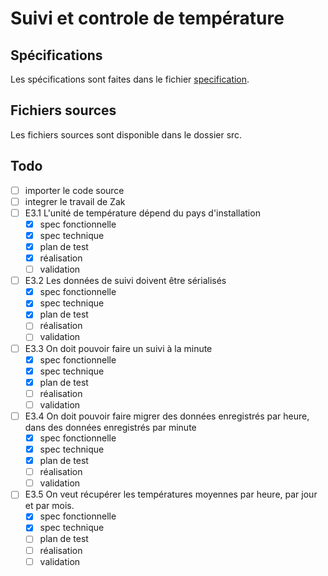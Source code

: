 # Suivi et controle de température

## Spécifications
Les spécifications sont faites dans le fichier [specification](./specs/specifications.md).

## Fichiers sources
Les fichiers sources sont disponible dans le dossier src.

## Todo
- [ ] importer le code source
- [ ] integrer le travail de Zak
- [ ] E3.1 L'unité de température dépend du pays d'installation
  - [x] spec fonctionnelle
  - [x] spec technique
  - [x] plan de test 
  - [x] réalisation
  - [ ] validation
- [ ] E3.2 Les données de suivi doivent être sérialisés 
  - [x] spec fonctionnelle
  - [x] spec technique
  - [x] plan de test 
  - [ ] réalisation
  - [ ] validation
- [ ] E3.3 On doit pouvoir faire un suivi à la minute
  - [x] spec fonctionnelle
  - [x] spec technique
  - [x] plan de test 
  - [ ] réalisation
  - [ ] validation
- [ ] E3.4 On doit pouvoir faire migrer des données enregistrés par heure, dans des données enregistrés par minute
  - [x] spec fonctionnelle
  - [x] spec technique
  - [x] plan de test 
  - [ ] réalisation
  - [ ] validation
- [ ] E3.5 On veut récupérer les températures moyennes par heure, par jour et par mois.
  - [x] spec fonctionnelle
  - [x] spec technique
  - [ ] plan de test 
  - [ ] réalisation
  - [ ] validation